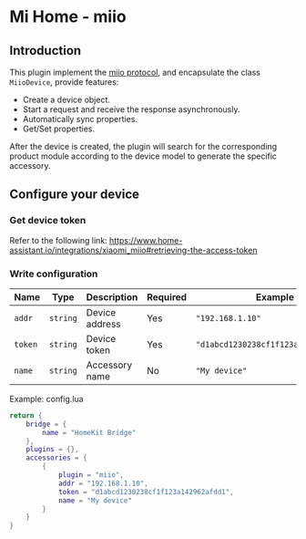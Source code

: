 # Mi Home - miio

## Introduction

This plugin implement the [miio protocol](https://github.com/OpenMiHome/mihome-binary-protocol/blob/master/doc/PROTOCOL.md), and encapsulate the class `MiioDevice`, provide features:
- Create a device object.
- Start a request and receive the response asynchronously.
- Automatically sync properties.
- Get/Set properties.

After the device is created, the plugin will search for the corresponding product module according to the device model to generate the specific accessory.

## Configure your device

### Get device token

Refer to the following link: https://www.home-assistant.io/integrations/xiaomi_miio#retrieving-the-access-token

### Write configuration

Name | Type | Description | Required | Example
-|-|-|-|-
`addr` | `string` | Device address | Yes | `"192.168.1.10"`
`token` | `string` | Device token | Yes | `"d1abcd1230238cf1f123a142962afdd1"`
`name` | `string` | Accessory name | No | `"My device"`

Example: config.lua
```lua
return {
    bridge = {
        name = "HomeKit Bridge"
    },
    plugins = {},
    accessories = {
        {
            plugin = "miio",
            addr = "192.168.1.10",
            token = "d1abcd1230238cf1f123a142962afdd1",
            name = "My device"
        }
    }
}
```
